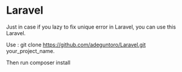 # Laravel

Just in case if you lazy to fix unique error in Laravel, you can use this Laravel.

Use : git clone https://github.com/adeguntoro/Laravel.git your_project_name.

Then run composer install

